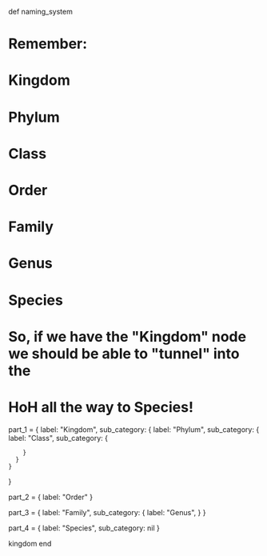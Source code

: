 def naming_system
  # Remember:
  #  Kingdom
  #  Phylum
  #  Class
  #  Order
  #  Family
  #  Genus
  #  Species
  # So, if we have the "Kingdom" node we should be able to "tunnel" into the
  # HoH all the way to Species!

  
  part_1 = {
    label: "Kingdom",
    sub_category: {
      label: "Phylum",
      sub_category: {
        label: "Class",
        sub_category: {


        }
      }
    }
  }

  part_2 = {
  label: "Order"
}

  part_3 = {
  label: "Family",
  sub_category: {
    label: "Genus",
  }
}

  part_4 = {
  label: "Species",
  sub_category: nil
}

  
  kingdom
end

